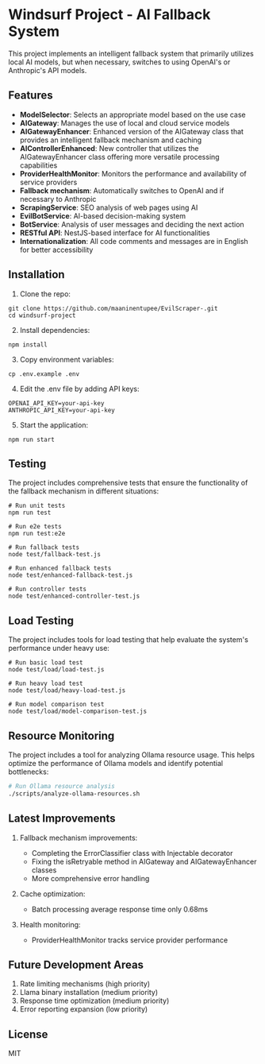 # Windsurf Project - AI Fallback System

This project implements an intelligent fallback system that primarily utilizes local AI models, but when necessary, switches to using OpenAI's or Anthropic's API models.

## Features

- **ModelSelector**: Selects an appropriate model based on the use case
- **AIGateway**: Manages the use of local and cloud service models
- **AIGatewayEnhancer**: Enhanced version of the AIGateway class that provides an intelligent fallback mechanism and caching
- **AIControllerEnhanced**: New controller that utilizes the AIGatewayEnhancer class offering more versatile processing capabilities
- **ProviderHealthMonitor**: Monitors the performance and availability of service providers
- **Fallback mechanism**: Automatically switches to OpenAI and if necessary to Anthropic
- **ScrapingService**: SEO analysis of web pages using AI
- **EvilBotService**: AI-based decision-making system
- **BotService**: Analysis of user messages and deciding the next action
- **RESTful API**: NestJS-based interface for AI functionalities
- **Internationalization**: All code comments and messages are in English for better accessibility

## Installation

1. Clone the repo:
```
git clone https://github.com/maaninentupee/EvilScraper-.git
cd windsurf-project
```

2. Install dependencies:
```
npm install
```

3. Copy environment variables:
```
cp .env.example .env
```

4. Edit the .env file by adding API keys:
```
OPENAI_API_KEY=your-api-key
ANTHROPIC_API_KEY=your-api-key
```

5. Start the application:
```
npm run start
```

## Testing

The project includes comprehensive tests that ensure the functionality of the fallback mechanism in different situations:

```
# Run unit tests
npm run test

# Run e2e tests
npm run test:e2e

# Run fallback tests
node test/fallback-test.js

# Run enhanced fallback tests
node test/enhanced-fallback-test.js

# Run controller tests
node test/enhanced-controller-test.js
```

## Load Testing

The project includes tools for load testing that help evaluate the system's performance under heavy use:

```
# Run basic load test
node test/load/load-test.js

# Run heavy load test
node test/load/heavy-load-test.js

# Run model comparison test
node test/load/model-comparison-test.js
```

## Resource Monitoring

The project includes a tool for analyzing Ollama resource usage. This helps optimize the performance of Ollama models and identify potential bottlenecks:

```bash
# Run Ollama resource analysis
./scripts/analyze-ollama-resources.sh
```

## Latest Improvements

1. Fallback mechanism improvements:
   - Completing the ErrorClassifier class with Injectable decorator
   - Fixing the isRetryable method in AIGateway and AIGatewayEnhancer classes
   - More comprehensive error handling

2. Cache optimization:
   - Batch processing average response time only 0.68ms

3. Health monitoring:
   - ProviderHealthMonitor tracks service provider performance

## Future Development Areas

1. Rate limiting mechanisms (high priority)
2. Llama binary installation (medium priority)
3. Response time optimization (medium priority)
4. Error reporting expansion (low priority)

## License

MIT
